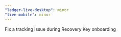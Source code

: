 ```yaml
---
"ledger-live-desktop": minor
"live-mobile": minor
---
```


Fix a tracking issue during Recovery Key onboarding
